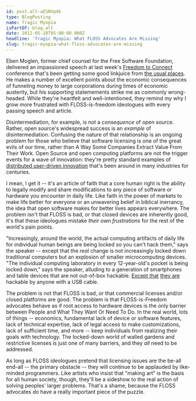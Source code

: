 ```yaml
---
id: post.alt-aESNVp4k
type: BlogPosting
name: Tragic Myopia
isPartOf: blog.alt
date: 2012-05-28T05:00:00.000Z
headline: 'Tragic Myopia: What FLOSS Advocates Are Missing'
slug: tragic-myopia-what-floss-advocates-are-missing
---
```

Eben Moglen, former chief counsel for the Free Software Foundation, delivered an impassioned speech at last week's [Freedom to Connect](http://freedom-to-connect.net/) conference that's been getting some good linkjuice from [the usual places](http://boingboing.net/2012/05/27/innovation-under-austerity-eb.html). He makes a number of excellent points about the economic consequences of funneling money to large corporations during times of economic austerity, but his supporting statemements strike me as commonly wrong-headed. While they're heartfelt and well-intentioned, they remind my why I grow more frustrated with FLOSS-is-freedom ideologues with every passing speech and article.

Disintermediation, for example, is not a *consequence* of open source. Rather, open source's widespread success is an *example* of disintermediation. Confusing the nature of that relationship is an ongoing problem for those who believe that software licensing is one of the great evils of our time, rather than A Way Some Companies Extract Value From Their Work. Open Source and open computing platforms are not the trigger events for a wave of innovation: they're pretty standard examples of [distributed user-driven innovation](http://web.mit.edu/evhippel/www/democ1.htm) that's been around in many industries for centuries.

I mean, I get it -- it's an article of faith that a core human right is the ability to legally modify and share modifications to any piece of software or hardware you encounter in daily life.  Like faith in the power of markets to make life better for everyone or an unwavering belief in biblical inerrancy, the idea that open software makes for better lives appears everywhere. The problem isn't that FLOSS is bad, or that closed devices are inherently good, it's that these ideologues mistake *their own frustrations* for the rest of the world's pain points.

"Increasingly, around the world, the actual computing artifacts of daily life for individual human beings are being locked so you can't hack them," says the speaker -- except that the *real* change is not increasingly locked down traditional computers but an explosion of smaller microcomputing devices. "The individual computing laboratory in every 12-year-old's pocket is being locked down," says the speaker, alluding to a generation of smartphones and table devices that are not out-of-box hackable. <a href="http://en.wikipedia.org/wiki/Rooting_(Android_OS)">Except that</a> [they are](http://en.wikipedia.org/wiki/IOS_jailbreaking) hackable by anyone with a USB cable.

The problem is not that FLOSS is bad, or that commercial licenses and/or closed platforms are good. The problem is that FLOSS-is-Freedom advocates behave as if root access to hardware devices is the only barrier between People and What They Want Or Need To Do. In the real world, lots of things -- economics, fundamental lack of device or software features, lack of technical expertise, lack of legal access to make customizations, lack of sufficient time, and more -- keep individuals from realizing their goals with technology. The locked-down world of walled gardens and restrictive licenses is just one of many barriers, and they *all* need to be addressed.

As long as FLOSS ideologues pretend that licensing issues are the be-all end-all -- the primary obstacle -- they will continue to be applauded by like-minded programmers. Like artists who insist that "making art" is the basis for all human society, though, they'll be a sideshow to the real action of solving peoples' larger problems. That's a shame, because the FLOSS advocates *do* have a really important piece of the puzzle.
